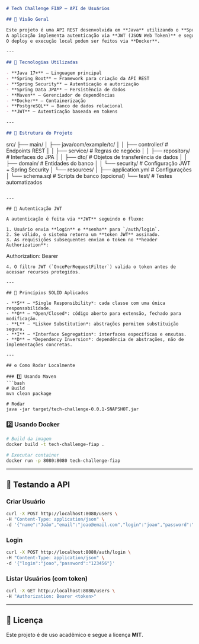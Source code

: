 ```markdown
# Tech Challenge FIAP – API de Usuários

## 📌 Visão Geral

Este projeto é uma API REST desenvolvida em **Java** utilizando o **Spring Framework** e **Maven** para gerenciamento de dependências.  
A aplicação implementa autenticação via **JWT (JSON Web Token)** e segue princípios de **Clean Code** e **SOLID**, garantindo escalabilidade e manutenção a longo prazo.  
O deploy e execução local podem ser feitos via **Docker**.

---

## 🚀 Tecnologias Utilizadas

- **Java 17+** – Linguagem principal
- **Spring Boot** – Framework para criação da API REST
- **Spring Security** – Autenticação e autorização
- **Spring Data JPA** – Persistência de dados
- **Maven** – Gerenciador de dependências
- **Docker** – Containerização
- **PostgreSQL** – Banco de dados relacional
- **JWT** – Autenticação baseada em tokens

---

## 📂 Estrutura do Projeto
```

src/
├── main/
│ ├── java/com/example/tc/
│ │ ├── controller/ # Endpoints REST
│ │ ├── service/ # Regras de negócio
│ │ ├── repository/ # Interfaces do JPA
│ │ ├── dto/ # Objetos de transferência de dados
│ │ ├── domain/ # Entidades do banco
│ │ └── security/ # Configuração JWT + Spring Security
│ └── resources/
│ ├── application.yml # Configurações
│ └── schema.sql # Scripts de banco (opcional)
└── test/ # Testes automatizados

```

---

## 🔐 Autenticação JWT

A autenticação é feita via **JWT** seguindo o fluxo:

1. Usuário envia **login** e **senha** para `/auth/login`.
2. Se válido, o sistema retorna um **token JWT** assinado.
3. As requisições subsequentes enviam o token no **header Authorization**:
```

Authorization: Bearer <token>

````
4. O filtro JWT (`OncePerRequestFilter`) valida o token antes de acessar recursos protegidos.

---

## 📏 Princípios SOLID Aplicados

- **S** – *Single Responsibility*: cada classe com uma única responsabilidade.
- **O** – *Open/Closed*: código aberto para extensão, fechado para modificação.
- **L** – *Liskov Substitution*: abstrações permitem substituição segura.
- **I** – *Interface Segregation*: interfaces específicas e enxutas.
- **D** – *Dependency Inversion*: dependência de abstrações, não de implementações concretas.

---

## ⚙️ Como Rodar Localmente

### 1️⃣ Usando Maven
```bash
# Build
mvn clean package

# Rodar
java -jar target/tech-challenge-0.0.1-SNAPSHOT.jar
````

### 2️⃣ Usando Docker

```bash
# Build da imagem
docker build -t tech-challenge-fiap .

# Executar container
docker run -p 8080:8080 tech-challenge-fiap
```

---

## 🧪 Testando a API

### Criar Usuário

```bash
curl -X POST http://localhost:8080/users \
-H "Content-Type: application/json" \
-d '{"name":"João","email":"joao@email.com","login":"joao","password":"123456"}'
```

### Login

```bash
curl -X POST http://localhost:8080/auth/login \
-H "Content-Type: application/json" \
-d '{"login":"joao","password":"123456"}'
```

### Listar Usuários (com token)

```bash
curl -X GET http://localhost:8080/users \
-H "Authorization: Bearer <token>"
```

---

## 📄 Licença

Este projeto é de uso acadêmico e segue a licença **MIT**.
